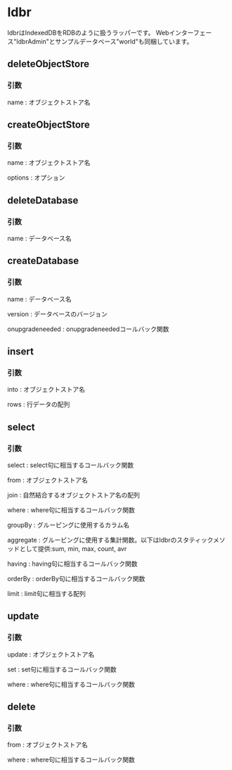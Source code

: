 # Idbr
IdbrはIndexedDBをRDBのように扱うラッパーです。
Webインターフェース"IdbrAdmin"とサンプルデータベース"world"も同梱しています。

## deleteObjectStore
### 引数
name
: オブジェクトストア名

## createObjectStore
### 引数
name
: オブジェクトストア名

options
: オプション

## deleteDatabase
### 引数
name
: データベース名

## createDatabase
### 引数
name
: データベース名

version
: データベースのバージョン

onupgradeneeded
: onupgradeneededコールバック関数

## insert
### 引数

into
: オブジェクトストア名

rows
: 行データの配列

## select
### 引数
select
: select句に相当するコールバック関数

from
: オブジェクトストア名

join
: 自然結合するオブジェクトストア名の配列

where
: where句に相当するコールバック関数

groupBy
: グルーピングに使用するカラム名

aggregate
: グルーピングに使用する集計関数。以下はIdbrのスタティックメソッドとして提供:sum, min, max, count, avr

having
: having句に相当するコールバック関数

orderBy
: orderBy句に相当するコールバック関数

limit
: limit句に相当する配列

## update
### 引数
update
: オブジェクトストア名

set
: set句に相当するコールバック関数

where
: where句に相当するコールバック関数

## delete
### 引数
from
: オブジェクトストア名

where
: where句に相当するコールバック関数
